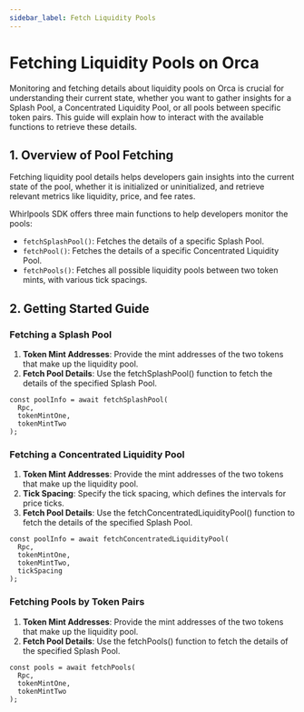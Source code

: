 ```yaml
---
sidebar_label: Fetch Liquidity Pools
---
```


# Fetching Liquidity Pools on Orca

Monitoring and fetching details about liquidity pools on Orca is crucial for understanding their current state, whether you want to gather insights for a Splash Pool, a Concentrated Liquidity Pool, or all pools between specific token pairs. This guide will explain how to interact with the available functions to retrieve these details.

## 1. Overview of Pool Fetching

Fetching liquidity pool details helps developers gain insights into the current state of the pool, whether it is initialized or uninitialized, and retrieve relevant metrics like liquidity, price, and fee rates.

Whirlpools SDK offers three main functions to help developers monitor the pools:
- `fetchSplashPool()`: Fetches the details of a specific Splash Pool.
- `fetchPool()`: Fetches the details of a specific Concentrated Liquidity Pool.
- `fetchPools()`: Fetches all possible liquidity pools between two token mints, with various tick spacings.

## 2. Getting Started Guide

### Fetching a Splash Pool

1. **Token Mint Addresses**: Provide the mint addresses of the two tokens that make up the liquidity pool.
2. **Fetch Pool Details**: Use the fetchSplashPool() function to fetch the details of the specified Splash Pool.

```tsx
const poolInfo = await fetchSplashPool(
  Rpc,
  tokenMintOne,
  tokenMintTwo
);
```

### Fetching a Concentrated Liquidity Pool

1. **Token Mint Addresses**: Provide the mint addresses of the two tokens that make up the liquidity pool.
2. **Tick Spacing**: Specify the tick spacing, which defines the intervals for price ticks.
3. **Fetch Pool Details**: Use the fetchConcentratedLiquidityPool() function to fetch the details of the specified Splash Pool.

```tsx
const poolInfo = await fetchConcentratedLiquidityPool(
  Rpc,
  tokenMintOne,
  tokenMintTwo,
  tickSpacing
);
```

### Fetching Pools by Token Pairs

1. **Token Mint Addresses**: Provide the mint addresses of the two tokens that make up the liquidity pool.
2. **Fetch Pool Details**: Use the fetchPools() function to fetch the details of the specified Splash Pool.

```tsx
const pools = await fetchPools(
  Rpc,
  tokenMintOne,
  tokenMintTwo
);
```